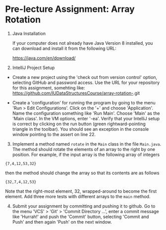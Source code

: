 # Pre-lecture Assignment: Array Rotation

1. Java Installation

   If your computer does not already have Java Version 8 installed,
   you can download and install it from the following URL:
   
   https://java.com/en/download/

2. IntelliJ Project Setup 

  * Create a new project using the 'check out from version control'
    option, selecting GitHub and password access. Use the URL for
	your repository for this assignment, somehting like:
	https://github.com/IUDataStructuresCourse/array-rotation-<username>.git
	
  * Create a 'configuration' for running the program by going to
    the menu 'Run > Edit Configurations'. 
	Click on the '+' and choose 'Application'.
	Name the configuration something like 'Run Main'. 
	Choose 'Main' as the 'Main class'. In the VM options, enter '-ea'.
	Verify that your IntelliJ setup is correct by clicking on
	the run button (green rightward-pointing triangle in the toolbar).
	You should see an exception in the console window pointing to
	the assert on line 22.

3. Implement a method named `rotate` in the `Main` class in the file
`Main.java`. The method should rotate the elements of an array to the
right by one position.  For example, if the input array is the
following array of integers

~~~~
{7,4,12,53,32}
~~~~

then the method should change the array so that its contents are as follows

~~~~
{32,7,4,12,53}
~~~~

Note that the right-most element, 32, wrapped-around to become the
first element. Add three more tests with different arrays to the
`main` method.


4. Submit your assignment by committing and pushing it to github.
  Go to the menu 'VCS' > 'Git' > 'Commit Directory ...',
  enter a commit message like 'Hurrah!' and push the 'Commit'
  button, selecting 'Commit and Push' and then again 'Push'
  on the next window.
  
